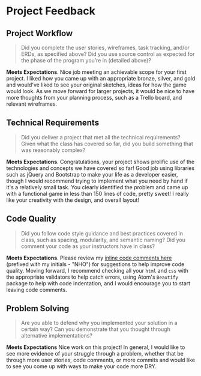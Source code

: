# Project Feedback

## Project Workflow

>Did you complete the user stories, wireframes, task tracking, and/or ERDs, as specified above? Did you use source control as expected for the phase of the program you’re in (detailed above)?

**Meets Expectations**. Nice job meeting an achievable scope for your first project. I liked how you came up with an appropriate bronze, silver, and gold and would've liked to see your original sketches, ideas for how the game would look. As we move forward for larger projects, it would be nice to have more thoughts from your planning process, such as a Trello board, and relevant wireframes.

## Technical Requirements

>Did you deliver a project that met all the technical requirements? Given what the class has covered so far, did you build something that was reasonably complex?

**Meets Expectations**. Congratulations, your project shows prolific use of the technologies and concepts we have covered so far! Good job using libraries such as jQuery and Bootstrap to make your life as a developer easier, though I would recommend trying to implement what you need by hand if it's a relatively small task. You clearly identified the problem and came up with a functional game in less than 150 lines of code, pretty sweet! I really like your creativity with the design, and overall layout!

## Code Quality

>Did you follow code style guidance and best practices covered in class, such as spacing, modularity, and semantic naming? Did you comment your code as your instructors have in class?

**Meets Expectations**.  Please review my [inline code comments here](https://github.com/nyron/TriviaGame/compare/master...nolds9:feedback) (prefixed with my initials - "NHO") for suggestions to help improve code quality.  Moving forward, I recommend checking all your `html` and `css` with the appropriate validators to help catch errors, using Atom's `Beautify` package to help with code indentation, and I would encourage you to start leaving code comments.

## Problem Solving

>Are you able to defend why you implemented your solution in a certain way? Can you demonstrate that you thought through alternative implementations?

**Meets Expectations** Nice work on this project! In general, I would like to see more evidence of your struggle through a problem, whether that be through more user stories, code comments, or more commits and would like to see you come up with ways to make your code more DRY.
